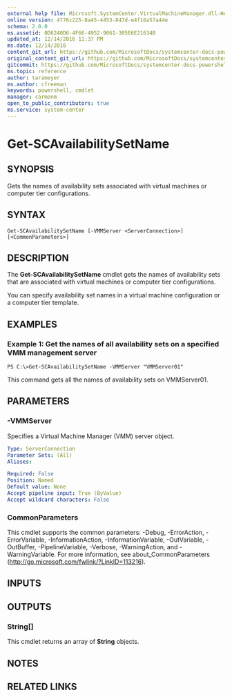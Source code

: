 ```yaml
---
external help file: Microsoft.SystemCenter.VirtualMachineManager.dll-Help.xml
online version: 4776c225-8a45-4453-847d-e4f16a57a44e
schema: 2.0.0
ms.assetid: 0D6240D6-4F66-4952-9061-305E6E21634B
updated_at: 12/14/2016 11:37 PM
ms.date: 12/14/2016
content_git_url: https://github.com/MicrosoftDocs/systemcenter-docs-powershell/blob/master/systemcenter-cmdlets/SystemCenter2016/VirtualMachineManager/v1/Get-SCAvailabilitySetName.md
original_content_git_url: https://github.com/MicrosoftDocs/systemcenter-docs-powershell/blob/master/systemcenter-cmdlets/SystemCenter2016/VirtualMachineManager/v1/Get-SCAvailabilitySetName.md
gitcommit: https://github.com/MicrosoftDocs/systemcenter-docs-powershell/blob/ddd0fefc9adaabb9394eb6c21b33370913d1830d/systemcenter-cmdlets/SystemCenter2016/VirtualMachineManager/v1/Get-SCAvailabilitySetName.md
ms.topic: reference
author: tarameyer
ms.author: cfreeman
keywords: powershell, cmdlet
manager: carmonm
open_to_public_contributors: true
ms.service: system-center
---
```


# Get-SCAvailabilitySetName

## SYNOPSIS
Gets the names of availability sets associated with virtual machines or computer tier configurations.

## SYNTAX

```
Get-SCAvailabilitySetName [-VMMServer <ServerConnection>] [<CommonParameters>]
```

## DESCRIPTION
The **Get-SCAvailabilitySetName** cmdlet gets the names of availability sets that are associated with virtual machines or computer tier configurations.

You can specify availability set names in a virtual machine configuration or a computer tier template.

## EXAMPLES

### Example 1: Get the names of all availability sets on a specified VMM management server
```
PS C:\>Get-SCAvailabilitySetName -VMMServer "VMMServer01"
```

This command gets all the names of availability sets on VMMServer01.

## PARAMETERS

### -VMMServer
Specifies a Virtual Machine Manager (VMM) server object.

```yaml
Type: ServerConnection
Parameter Sets: (All)
Aliases: 

Required: False
Position: Named
Default value: None
Accept pipeline input: True (ByValue)
Accept wildcard characters: False
```

### CommonParameters
This cmdlet supports the common parameters: -Debug, -ErrorAction, -ErrorVariable, -InformationAction, -InformationVariable, -OutVariable, -OutBuffer, -PipelineVariable, -Verbose, -WarningAction, and -WarningVariable. For more information, see about_CommonParameters (http://go.microsoft.com/fwlink/?LinkID=113216).

## INPUTS

## OUTPUTS

### String[]
This cmdlet returns an array of **String** objects.

## NOTES

## RELATED LINKS

